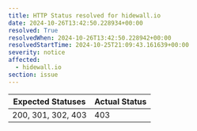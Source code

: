 ```yaml
---
title: HTTP Status resolved for hidewall.io
date: 2024-10-26T13:42:50.228934+00:00
resolved: True
resolvedWhen: 2024-10-26T13:42:50.228942+00:00
resolvedStartTime: 2024-10-25T21:09:43.161639+00:00
severity: notice
affected:
  - hidewall.io
section: issue
---
```


| Expected Statuses | Actual Status  |
|-------------------|----------------|
| 200, 301, 302, 403 | 403 |

